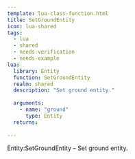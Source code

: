 ```yaml
---
template: lua-class-function.html
title: SetGroundEntity
icon: lua-shared
tags:
  - lua
  - shared
  - needs-verification
  - needs-example
lua:
  library: Entity
  function: SetGroundEntity
  realm: shared
  description: "Set ground entity."
  
  arguments:
    - name: "ground"
      type: Entity
  returns:
    
---
```


<div class="lua__search__keywords">
Entity:SetGroundEntity &#x2013; Set ground entity.
</div>
